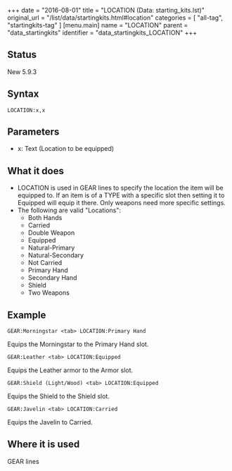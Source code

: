 +++
date = "2016-08-01"
title = "LOCATION (Data: starting_kits.lst)"
original_url = "/list/data/startingkits.html#location"
categories = [ "all-tag", "startingkits-tag" ]
[menu.main]
    name = "LOCATION"
    parent = "data_startingkits"
    identifier = "data_startingkits_LOCATION"
+++

## Status

New 5.9.3

## Syntax

`LOCATION:x,x`

## Parameters

-   x: Text (Location to be equipped)



What it does
------------

-   LOCATION is used in GEAR lines to specify the location the item will
    be equipped to. If an item is of a TYPE with a specific slot then
    setting it to Equipped will equip it there. Only weapons need more
    specific settings.
-   The following are valid "Locations":
    -   Both Hands
    -   Carried
    -   Double Weapon
    -   Equipped
    -   Natural-Primary
    -   Natural-Secondary
    -   Not Carried
    -   Primary Hand
    -   Secondary Hand
    -   Shield
    -   Two Weapons

Example
-------

`GEAR:Morningstar <tab> LOCATION:Primary Hand`

Equips the Morningstar to the Primary Hand slot.

`GEAR:Leather <tab> LOCATION:Equipped`

Equips the Leather armor to the Armor slot.

`GEAR:Shield (Light/Wood) <tab> LOCATION:Equipped`

Equips the Shield to the Shield slot.

`GEAR:Javelin <tab> LOCATION:Carried`

Equips the Javelin to Carried.

Where it is used
----------------

GEAR lines

